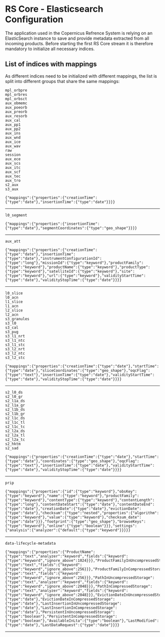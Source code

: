 # RS Core - Elasticsearch Configuration

The application used in the Copernicus Refrence System is relying on an ElasticSearch instance to save and provide metadata extracted from all incoming products. 
Before starting the first RS Core stream it is therefore mandatory to initialize all necessary indices.

## List of indices with mappings

As different indices need to be initialized with different mappings, the list is split into different groups that share the same mappings:

```
mpl_orbpre
mpl_orbres
mpl_orbsct
aux_obmemc
aux_poeorb
aux_preorb
aux_resorb
aux_cal
aux_pp1
aux_pp2
aux_ins
aux_wnd
aux_ice
aux_wav
raw
session
aux_ece
aux_scs
aux_itc
aux_scf
aux_tec
aux_tro
s2_aux
s3_aux
```

```
{"mappings":{"properties":{"creationTime":{"type":"date"},"insertionTime":{"type":"date"}}}}
```

-------------------

```
l0_segment
```

```
{"mappings":{"properties":{"insertionTime":{"type":"date"},"segmentCoordinates":{"type":"geo_shape"}}}}
```

-------------------

```
aux_att
```

```
{"mappings":{"properties":{"creationTime":{"type":"date"},"insertionTime":{"type":"date"},"instrumentConfigurationId":{"type":"long"},"missionId":{"type":"keyword"},"productFamily":{"type":"keyword"},"productName":{"type":"keyword"},"productType":{"type":"keyword"},"satelliteId":{"type":"keyword"},"site":{"type":"keyword"},"url":{"type":"keyword"},"validityStartTime":{"type":"date"},"validityStopTime":{"type":"date"}}}}
```

-------------------

```
l0_slice
l0_acn
l1_slice
l1_acn
l2_slice
l2_acn
s3_granules
s3_l0
s3_cal
s3_pug
s3_l1_nrt
s3_l1_ntc
s3_l1_stc
s3_l2_nrt
s3_l2_ntc
s3_l2_stc
```

```
{"mappings":{"properties":{"creationTime":{"type":"date"},"startTime":{"type":"date"},"sliceCoordinates":{"type":"geo_shape"},"oqcFlag":{"type":"text"},"insertionTime":{"type":"date"},"validityStartTime":{"type":"date"},"validityStopTime":{"type":"date"}}}}
```

-------------------

```
s2_l0_ds
s2_l0_gr
s2_l1a_ds
s2_l1a_gr
s2_l1b_ds
s2_l1b_gr
s2_l1c_ds
s2_l1c_tl
s2_l1c_tc
s2_l2a_ds
s2_l2a_tl
s2_l2a_tc
s2_hktm
s2_sad
```

```
{"mappings":{"properties":{"creationTime":{"type":"date"},"startTime":{"type":"date"},"coordinates":{"type":"geo_shape"},"oqcFlag":{"type":"text"},"insertionTime":{"type":"date"},"validityStartTime":{"type":"date"},"validityStopTime":{"type":"date"}}}}
```

-------------------

```
prip
```

```
{"mappings":{"properties":{"id":{"type":"keyword"},"obsKey":{"type":"keyword"},"name":{"type":"keyword"},"productFamily":{"type":"keyword"},"contentType":{"type":"keyword"},"contentLength":{"type":"long"},"contentDateStart":{"type":"date"},"contentDateEnd":{"type":"date"},"creationDate":{"type":"date"},"evictionDate":{"type":"date"},"checksum":{"type":"nested","properties":{"algorithm":{"type":"keyword"},"value":{"type":"keyword"},"checksum_date":{"type":"date"}}},"footprint":{"type":"geo_shape"},"browseKeys":{"type":"keyword"},"online":{"type":"boolean"}}},"settings":{"analysis":{"analyzer":{"default":{"type":"keyword"}}}}}
```

-------------------

```
data-lifecycle-metadata
```

```
{"mappings":{"properties":{"ProductName":{"type":"text","analyzer":"keyword","fields":{"keyword":{"type":"keyword","ignore_above":1024}}},"ProductFamilyInUncompressedStorage":{"type":"text","fields":{"keyword":{"type":"keyword","ignore_above":256}}},"ProductFamilyInCompressedStorage":{"type":"text","fields":{"keyword":{"type":"keyword","ignore_above":256}}},"PathInUncompressedStorage":{"type":"text","analyzer":"keyword","fields":{"keyword":{"type":"keyword","ignore_above":2048}}},"PathInCompressedStorage":{"type":"text","analyzer":"keyword","fields":{"keyword":{"type":"keyword","ignore_above":2048}}},"EvictionDateInUncompressedStorage":{"type":"date"},"EvictionDateInCompressedStorage":{"type":"date"},"LastInsertionInUncompressedStorage":{"type":"date"},"LastInsertionInCompressedStorage":{"type":"date"},"PersistentInUncompressedStorage":{"type":"boolean"},"PersistentInCompressedStorage":{"type":"boolean"},"AvailableInLta":{"type":"boolean"},"LastModified":{"type":"date"},"LastDataRequest":{"type":"date"}}}}
```

-------------------
